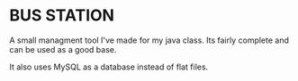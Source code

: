 # BUS STATION

A small managment tool I've made for my java class.
Its fairly complete and can be used as a good base.

It also uses MySQL as a database instead of flat files.